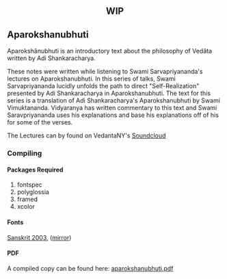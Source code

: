 <h2 align="center">WIP</h2>

## Aparokshanubhuti

Aparokshânubhuti is an introductory text about the philosophy of Vedâta written
by Adi Shankaracharya.

These notes were written while listening to Swami Sarvapriyananda's lectures on
Aparokshanubhuti.  In this series of talks, Swami Sarvapriyananda lucidly
unfolds the path to direct "Self-Realization" presented by Adi Shankaracharya
in Aparokshanubhuti.  The text for this series is a translation of Adi
Shankaracharya's Aparokshanubhuti by Swami Vimuktananda. Vidyaranya has written
commentary to this text and Swami Saravpriyananda uses his explanations and
base his explanations off of his for some of the verses.

The Lectures can by found on VedantaNY's [Soundcloud](https://soundcloud.com/vedantany/sets/aparokshanubhuti-swami-sarvapriyananda)

### Compiling

#### Packages Required

1. fontspec
2. polyglossia
3. framed
4. xcolor

#### Fonts

[Sanskrit 2003](https://omkarananda-ashram.org/Sanskrit/sanskrit2003.zip), ([mirror](https://i.prithu.dev/sanskrit2003.zip))


#### PDF

A compiled copy can be found here:
[aparokshanubhuti.pdf](https://i.prithu.xyz/pub/notes/vedanta/aparokshanubhuti.pdf)
